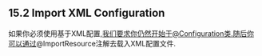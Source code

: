 ## 15.2 Import XML Configuration
如果你必须使用基于XML配置,我们要求你仍然开始于@Configuration类.随后你可以通过@ImportResource注解去载入XML配置文件.